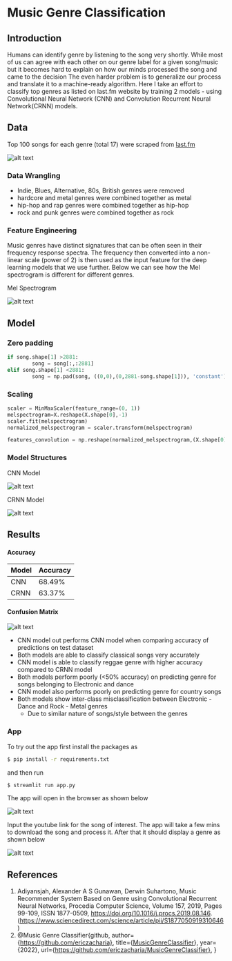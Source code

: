 # Music Genre Classification

## Introduction

Humans can identify genre by listening to the song very shortly. While most of us can agree with each other on our genre label for a given song/music but it becomes hard to explain on how our minds processed the song and came to the decision
The even harder problem is to generalize our process and translate it to a machine-ready algorithm. Here I take an effort to classify top genres as listed on last.fm website by training 2 models - using Convolutional Neural Network (CNN) and Convolution Recurrent Neural Network(CRNN) models.

## Data

Top 100 songs for each genre (total 17) were scraped from [last.fm](https://www.last.fm/music)

![alt text](https://github.com/swami84/music_genre_classification/blob/master/data/images/last_fm_homepage.jpg)

### Data Wrangling

- Indie, Blues, Alternative, 80s, British genres were removed
- hardcore and metal genres were combined together as metal
- hip-hop and rap genres were combined together as hip-hop
- rock and punk genres were combined together as rock

### Feature Engineering

Music genres have distinct signatures that can be often seen in their frequency response spectra. The frequency then converted into a non-linear scale (power of 2) is then used as the input feature for the deep learning models that we use further. Below we can see how the Mel spectrogram is different for different genres. 

Mel Spectrogram

![alt text](https://github.com/swami84/music_genre_classification/blob/master/data/images/genre_spectrograms.jpg)

## Model

### Zero padding

```python
if song.shape[1] >2881:
        song = song[:,:2881]
elif song.shape[1] <2881:
        song = np.pad(song, ((0,0),(0,2881-song.shape[1])), 'constant')
```

### Scaling

```python
scaler = MinMaxScaler(feature_range=(0, 1))
melspectrogram=X.reshape(X.shape[0],-1)
scaler.fit(melspectrogram)
normalized_melspectrogram = scaler.transform(melspectrogram)

features_convolution = np.reshape(normalized_melspectrogram,(X.shape[0],128, -1,1))
```

### Model Structures

CNN Model

![alt text](https://github.com/swami84/music_genre_classification/blob/master/data/images/cnn_model.jpg)

CRNN Model

![alt text](https://github.com/swami84/music_genre_classification/blob/master/data/images/crnn_model.jpg)



## Results

#### Accuracy

| Model | Accuracy |
| ----- | -------- |
| CNN   | 68.49%   |
| CRNN  | 63.37%   |

#### Confusion Matrix

![alt text](https://github.com/swami84/music_genre_classification/blob/master/data/images/model_comparison_norm_heatmap.jpg)

- CNN model out performs CNN model when comparing accuracy of predictions on test dataset
- Both models are able to classify classical songs very accurately
- CNN model is able to classify reggae genre with higher accuracy compared to CRNN model
- Both models perform poorly (<50% accuracy) on predicting genre for songs belonging to Electronic and dance
- CNN model also performs poorly on predicting genre for country songs
- Both models show inter-class misclassification between Electronic - Dance and Rock - Metal genres
  - Due to similar nature of songs/style between the genres

### App

To try out the app first install the packages as

```bash
$ pip install -r requirements.txt
```

and then run 

```bash
$ streamlit run app.py
```

The app will open in the browser as shown below

![alt text](https://github.com/swami84/music_genre_classification/blob/master/data/images/Streanlit_SS_Input.jpg)

Input the youtube link for the song of interest. The app will take a few mins to download the song and process it. After that it should display a genre as shown below

![alt text](https://github.com/swami84/music_genre_classification/blob/master/data/images/Streanlit_SS_Output.jpg)

## References

1. Adiyansjah, Alexander A S Gunawan, Derwin Suhartono,
   Music Recommender System Based on Genre using Convolutional Recurrent Neural Networks,
   Procedia Computer Science,
   Volume 157, 2019, Pages 99-109, ISSN 1877-0509,
   https://doi.org/10.1016/j.procs.2019.08.146.
   (https://www.sciencedirect.com/science/article/pii/S1877050919310646)
2. @Music Genre Classifier{github,
    author={https://github.com/ericzacharia},
    title={[MusicGenreClassifier](https://github.com/ericzacharia/MusicGenreClassifier)},
    year={2022},
    url={https://github.com/ericzacharia/MusicGenreClassifier},
   }









